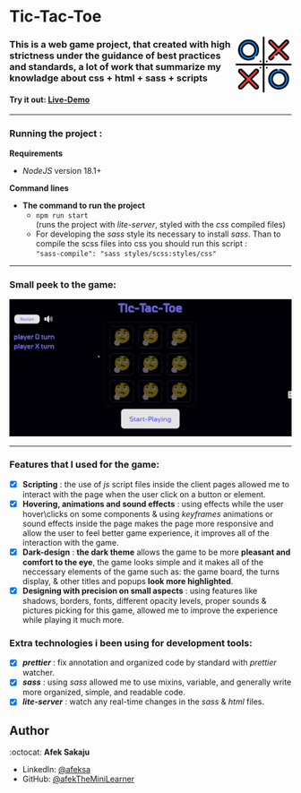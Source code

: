 # Tic-Tac-Toe

<img src="./readme-resources/tic-tac-toe.png" width=100px height=100px align="right">

### This is a web game project, that created with high strictness under the guidance of best practices and standards, a lot of work that summarize my knowladge about css + html + sass + scripts<br />

#### Try it out: [Live-Demo](https://afektheminilearner.github.io/Tic-tac-toe/)

---

### **Running the project :**

**Requirements**

-   _NodeJS_ version 18.1+

**Command lines**

-   **The command to run the project**
    -   `npm run start`<br /> (runs the project with _lite-server_, styled with the _css_ compiled files)
    -   For developing the _sass_ style its necessary to install _sass_. Than to compile the scss files into css you should run this script :<br />
        `"sass-compile": "sass styles/scss:styles/css"`

---

### **Small peek to the game:**

![Example-GIF](./readme-resources/game-peek.gif)

---

### Features that I used for the game:

-   [x] **Scripting** : the use of _js_ script files inside the client pages allowed me to interact with the page when the user click on a button or element.
-   [x] **Hovering, animations and sound effects** : using effects while the user hover\clicks on some components & using _keyframes_ animations or sound effects inside the page makes the page more responsive and allow the user to feel better game experience, it improves all of the interaction with the game.
-   [x] **Dark-design** : **the dark theme** allows the game to be more **pleasant and comfort to the eye**, the game looks simple and it makes all of the neccessary elements of the game such as: the game board, the turns display, & other titles and popups **look more highlighted**.
-   [x] **Designing with precision on small aspects** : using features like shadows, borders, fonts, different opacity levels, proper sounds & pictures picking for this game, allowed me to improve the experience while playing it much more.

### Extra technologies i been using for development tools:

-   [x] _**prettier**_ : fix annotation and organized code by standard with _prettier_ watcher.
-   [x] _**sass**_ : using _sass_ allowed me to use mixins, variable, and generally write more organized, simple, and readable code.
-   [x] _**lite-server**_ : watch any real-time changes in the _sass_ & _html_ files.

## Author

:octocat: **Afek Sakaju**

-   LinkedIn: [@afeksa](https://www.linkedin.com/in/afeksa/)
-   GitHub: [@afekTheMiniLearner](https://github.com/afekTheMiniLearner)
